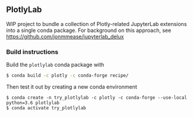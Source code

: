 ## PlotlyLab
WIP project to bundle a collection of Plotly-related JupyterLab extensions
into a single conda package.  For background on this approach,
see https://github.com/jonmmease/jupyterlab_delux

### Build instructions
Build the `plotlylab` conda package with
```bash
$ conda build -c plotly -c conda-forge recipe/
```

Then test it out by creating a new conda environment

```
$ conda create -n try_plotlylab -c plotly -c conda-forge --use-local python=3.6 plotlylab
$ conda activate try_plotlylab
```
